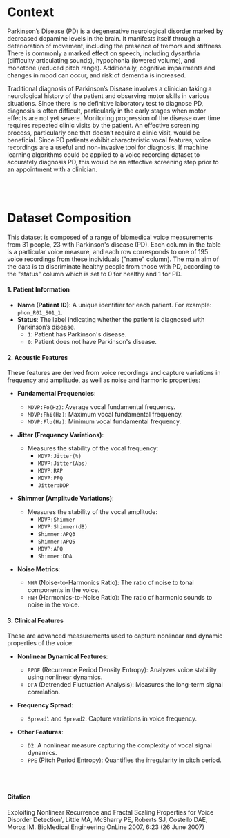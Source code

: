 # **Context**

Parkinson’s Disease (PD) is a degenerative neurological disorder marked by decreased dopamine levels in the brain. It manifests itself through a deterioration of movement, including the presence of tremors and stiffness. There is commonly a marked effect on speech, including dysarthria (difficulty articulating sounds), hypophonia (lowered volume), and monotone (reduced pitch range). Additionally, cognitive impairments and changes in mood can occur, and risk of dementia is increased.

Traditional diagnosis of Parkinson’s Disease involves a clinician taking a neurological history of the patient and observing motor skills in various situations. Since there is no definitive laboratory test to diagnose PD, diagnosis is often difficult, particularly in the early stages when motor effects are not yet severe. Monitoring progression of the disease over time requires repeated clinic visits by the patient. An effective screening process, particularly one that doesn’t require a clinic visit, would be beneficial. Since PD patients exhibit characteristic vocal features, voice recordings are a useful and non-invasive tool for diagnosis. If machine learning algorithms could be applied to a voice recording dataset to accurately diagnosis PD, this would be an effective screening step prior to an appointment with a clinician.

<br></br>
# **Dataset Composition**
This dataset is composed of a range of biomedical voice measurements from 31 people, 23 with Parkinson's disease (PD). Each column in the table is a particular voice measure, and each row corresponds to one of 195 voice recordings from these individuals ("name" column). The main aim of the data is to discriminate healthy people from those with PD, according to the "status" column which is set to 0 for healthy and 1 for PD.


#### **1. Patient Information**
- **Name (Patient ID)**: A unique identifier for each patient. For example: `phon_R01_S01_1`.
- **Status**: The label indicating whether the patient is diagnosed with Parkinson’s disease.
  - `1`: Patient has Parkinson's disease.
  - `0`: Patient does not have Parkinson's disease.

#### **2. Acoustic Features**
These features are derived from voice recordings and capture variations in frequency and amplitude, as well as noise and harmonic properties:
- **Fundamental Frequencies**:
  - `MDVP:Fo(Hz)`: Average vocal fundamental frequency.
  - `MDVP:Fhi(Hz)`: Maximum vocal fundamental frequency.
  - `MDVP:Flo(Hz)`: Minimum vocal fundamental frequency.

- **Jitter (Frequency Variations)**:
  - Measures the stability of the vocal frequency:
    - `MDVP:Jitter(%)`
    - `MDVP:Jitter(Abs)`
    - `MDVP:RAP`
    - `MDVP:PPQ`
    - `Jitter:DDP`

- **Shimmer (Amplitude Variations)**:
  - Measures the stability of the vocal amplitude:
    - `MDVP:Shimmer`
    - `MDVP:Shimmer(dB)`
    - `Shimmer:APQ3`
    - `Shimmer:APQ5`
    - `MDVP:APQ`
    - `Shimmer:DDA`

- **Noise Metrics**:
  - `NHR` (Noise-to-Harmonics Ratio): The ratio of noise to tonal components in the voice.
  - `HNR` (Harmonics-to-Noise Ratio): The ratio of harmonic sounds to noise in the voice.

#### **3. Clinical Features**
These are advanced measurements used to capture nonlinear and dynamic properties of the voice:
- **Nonlinear Dynamical Features**:
  - `RPDE` (Recurrence Period Density Entropy): Analyzes voice stability using nonlinear dynamics.
  - `DFA` (Detrended Fluctuation Analysis): Measures the long-term signal correlation.

- **Frequency Spread**:
  - `Spread1` and `Spread2`: Capture variations in voice frequency.

- **Other Features**:
  - `D2`: A nonlinear measure capturing the complexity of vocal signal dynamics.
  - `PPE` (Pitch Period Entropy): Quantifies the irregularity in pitch period.

<br></br>
#### **Citation**
Exploiting Nonlinear Recurrence and Fractal Scaling Properties for Voice Disorder Detection', Little MA, McSharry PE, Roberts SJ, Costello DAE, Moroz IM. BioMedical Engineering OnLine 2007, 6:23 (26 June 2007)
